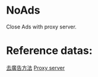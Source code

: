 # NoAds
Close Ads with proxy server.


# Reference datas:
[去廣告方法](https://mp.weixin.qq.com/s?__biz=MzU5OTMyODAyNg==&mid=2247483860&idx=1&sn=c074f6cbffc03f216e6f47f4410c884b&scene=21#wechat_redirect)
[Proxy server](https://github.com/alibaba/anyproxy/wiki/v3.x-%E4%BB%A3%E7%90%86%E6%9C%8D%E5%8A%A1%E5%99%A8%E7%9A%84%E6%96%B0%E8%BD%AE%E5%AD%90%EF%BC%9Aanyproxy) 
